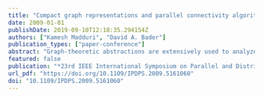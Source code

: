 ```yaml
---
title: "Compact graph representations and parallel connectivity algorithms for massive dynamic network analysis"
date: 2009-01-01
publishDate: 2019-09-10T12:18:35.294154Z
authors: ["Kamesh Madduri", "David A. Bader"]
publication_types: ["paper-conference"]
abstract: "Graph-theoretic abstractions are extensively used to analyze massive data sets. Temporal data streams from socio-economic interactions, social networking Web sites, communication traffic, and scientific computing can be intuitively modeled as graphs. We present the first study of novel high-performance combinatorial techniques for analyzing largescale information networks, encapsulating dynamic interaction data in the order of billions of entities. We present new data structures to represent dynamic interaction networks, and discuss algorithms for processing parallel insertions and deletions of edges in small-world networks. With these new approaches, we achieve an average performance rate of 25 million structural updates per second and a parallel speed-up of nearly 28 on a 64-way Sun UltraSPARC T2 multicore processor, for insertions and deletions to a small-world network of 33.5 million vertices and 268 million edges. We also design parallel implementations of fundamental dynamic graph kernels related to connectivity and centrality queries. Our implementations are freely distributed as part of the open-source SNAP (small-world network analysis and partitioning) complex network analysis framework."
featured: false
publication: "*23rd IEEE International Symposium on Parallel and Distributed Processing, IPDPS 2009, Rome, Italy, May 23-29, 2009*"
url_pdf: "https://doi.org/10.1109/IPDPS.2009.5161060"
doi: "10.1109/IPDPS.2009.5161060"
---
```


